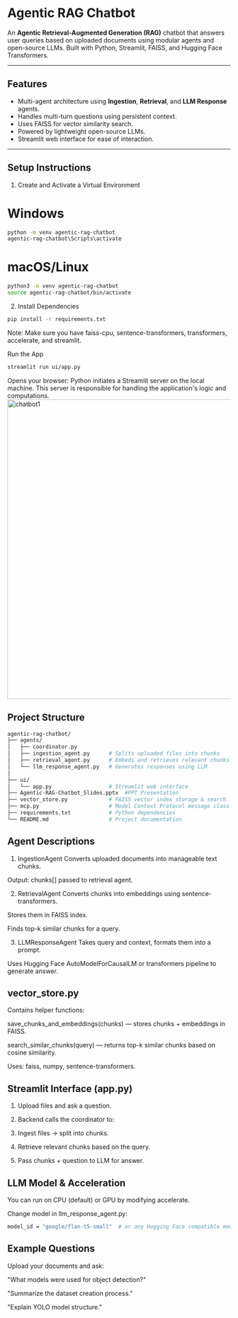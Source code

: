 # Agentic RAG Chatbot

An **Agentic Retrieval-Augmented Generation (RAG)** chatbot that answers user queries based on uploaded documents using modular agents and open-source LLMs. Built with Python, Streamlit, FAISS, and Hugging Face Transformers.

---

## Features

- Multi-agent architecture using **Ingestion**, **Retrieval**, and **LLM Response** agents.
- Handles multi-turn questions using persistent context.
- Uses FAISS for vector similarity search.
- Powered by lightweight open-source LLMs.
- Streamlit web interface for ease of interaction.

---

## Setup Instructions

1. Create and Activate a Virtual Environment
# Windows
```bash
python -m venv agentic-rag-chatbot
agentic-rag-chatbot\Scripts\activate
```
# macOS/Linux
```bash
python3 -m venv agentic-rag-chatbot
source agentic-rag-chatbot/bin/activate
```
2. Install Dependencies
```bash
pip install -r requirements.txt
```
Note: Make sure you have faiss-cpu, sentence-transformers, transformers, accelerate, and streamlit.

Run the App
```bash
streamlit run ui/app.py
```
Opens your browser: Python initiates a Streamlit server on the local machine. This server is responsible for handling the application's logic and computations.
<img width="1273" height="677" alt="chatbot1" src="https://github.com/user-attachments/assets/9dcc9b70-0ff6-4d89-b5e4-6319457e3096" />

## Project Structure
```bash
agentic-rag-chatbot/
├── agents/
│   ├── coordinator.py
│   ├── ingestion_agent.py      # Splits uploaded files into chunks
│   ├── retrieval_agent.py      # Embeds and retrieves relevant chunks
│   └── llm_response_agent.py   # Generates responses using LLM
│
├── ui/
│   └── app.py                  # Streamlit web interface
├── Agentic-RAG-Chatbot_Slides.pptx  #PPT Presentation
├── vector_store.py             # FAISS vector index storage & search
├── mcp.py                      # Model Context Protocol message class
├── requirements.txt            # Python dependencies
└── README.md                   # Project documentation
```
## Agent Descriptions
1. IngestionAgent
Converts uploaded documents into manageable text chunks.

Output: chunks[] passed to retrieval agent.

2. RetrievalAgent
Converts chunks into embeddings using sentence-transformers.

Stores them in FAISS index.

Finds top-k similar chunks for a query.

3. LLMResponseAgent
Takes query and context, formats them into a prompt.

Uses Hugging Face AutoModelForCausalLM or transformers pipeline to generate answer.

## vector_store.py
Contains helper functions:

save_chunks_and_embeddings(chunks) — stores chunks + embeddings in FAISS.

search_similar_chunks(query) — returns top-k similar chunks based on cosine similarity.

Uses: faiss, numpy, sentence-transformers.

## Streamlit Interface (app.py)
1. Upload files and ask a question.

2. Backend calls the coordinator to:

3. Ingest files → split into chunks.

4. Retrieve relevant chunks based on the query.

5. Pass chunks + question to LLM for answer.

## LLM Model & Acceleration
You can run on CPU (default) or GPU by modifying accelerate.

Change model in llm_response_agent.py:
```bash
model_id = "google/flan-t5-small"  # or any Hugging Face compatible model
```

## Example Questions
Upload your documents and ask:

"What models were used for object detection?"

"Summarize the dataset creation process."

"Explain YOLO model structure."


